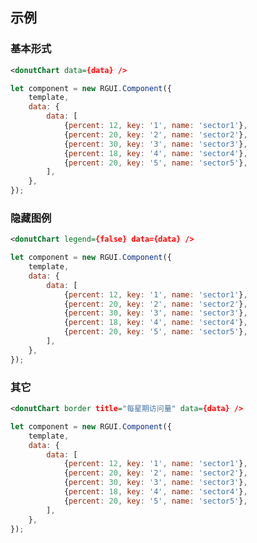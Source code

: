 ## 示例
### 基本形式

<div class="m-example"></div>

```xml
<donutChart data={data} />
```

```javascript
let component = new RGUI.Component({
    template,
    data: {
        data: [
            {percent: 12, key: '1', name: 'sector1'},
            {percent: 20, key: '2', name: 'sector2'},
            {percent: 30, key: '3', name: 'sector3'},
            {percent: 18, key: '4', name: 'sector4'},
            {percent: 20, key: '5', name: 'sector5'},
        ],
    },
});
```

### 隐藏图例

<div class="m-example"></div>

```xml
<donutChart legend={false} data={data} />
```

```javascript
let component = new RGUI.Component({
    template,
    data: {
        data: [
            {percent: 12, key: '1', name: 'sector1'},
            {percent: 20, key: '2', name: 'sector2'},
            {percent: 30, key: '3', name: 'sector3'},
            {percent: 18, key: '4', name: 'sector4'},
            {percent: 20, key: '5', name: 'sector5'},
        ],
    },
});
```

### 其它

<div class="m-example"></div>

```xml
<donutChart border title="每星期访问量" data={data} />
```

```javascript
let component = new RGUI.Component({
    template,
    data: {
        data: [
            {percent: 12, key: '1', name: 'sector1'},
            {percent: 20, key: '2', name: 'sector2'},
            {percent: 30, key: '3', name: 'sector3'},
            {percent: 18, key: '4', name: 'sector4'},
            {percent: 20, key: '5', name: 'sector5'},
        ],
    },
});
```
